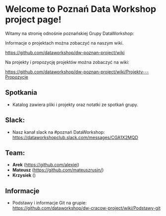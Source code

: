 # Welcome to Poznań Data Workshop project page!

Witamy na stronię odnośnie poznańskiej Grupy DataWorkshop:



Informacje o projektach można zobaczyć na naszym wiki.

https://github.com/dataworkshop/dw-poznan-project/wiki



Na projekty i propozycję projektów można zobaczyć na wiki:

https://github.com/dataworkshop/dw-poznan-project/wiki/Projekty---Propozycje

##  Spotkania

- Katalog zawiera pliki i projekty oraz notatki ze spotkań grupy.

## Slack:

- Nasz kanał slack na #poznań DataWorkshop: https://dataworkshopclub.slack.com/messages/CGA1X2MQD

## Team:

- **Arek** (https://github.com/alexiej)
- **Mateusz** (https://github.com/mateuszrusin/)
- **Krzysiek** ()

## Informacje

* Podstawy i informacje Git na grupie: https://github.com/dataworkshop/dw-cracow-project/wiki/Podstawy-git
